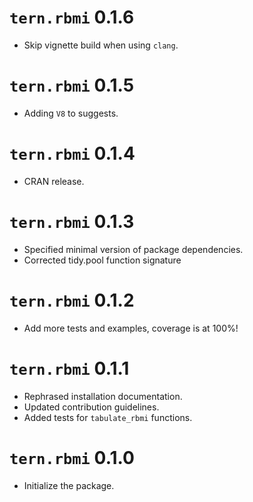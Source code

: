 # `tern.rbmi` 0.1.6

* Skip vignette build when using `clang`.

# `tern.rbmi` 0.1.5

* Adding `V8` to suggests.

# `tern.rbmi` 0.1.4

* CRAN release.

# `tern.rbmi` 0.1.3

* Specified minimal version of package dependencies.
* Corrected tidy.pool function signature

# `tern.rbmi` 0.1.2

* Add more tests and examples, coverage is at 100%!

# `tern.rbmi` 0.1.1

* Rephrased installation documentation.
* Updated contribution guidelines.
* Added tests for `tabulate_rbmi` functions.

# `tern.rbmi` 0.1.0

* Initialize the package.
